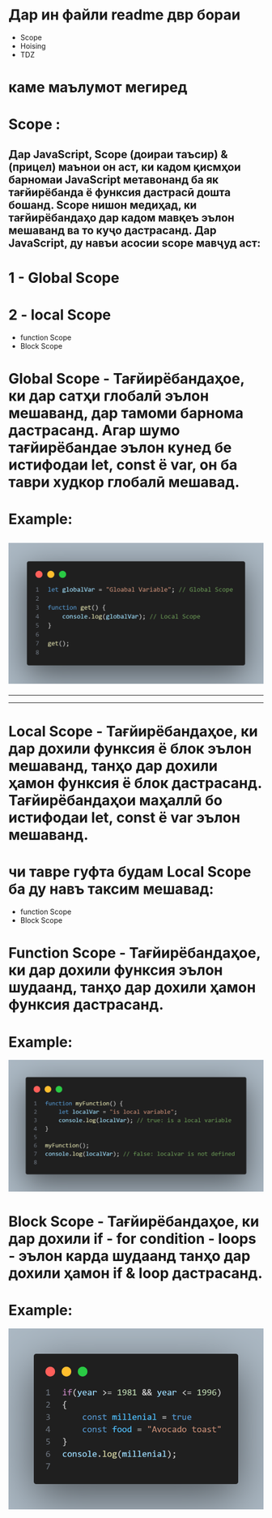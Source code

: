 # Дар ин файли readme двр бораи 
- Scope
- Hoising
- TDZ
# каме маълумот мегиред
# Scope :
## Дар JavaScript, Scope (доираи таъсир) & (прицел) маънои он аст, ки кадом қисмҳои барномаи JavaScript метавонанд ба як тағйирёбанда ё функсия дастрасӣ дошта бошанд. Scope нишон медиҳад, ки тағйирёбандаҳо дар кадом мавқеъ эълон мешаванд ва то куҷо дастрасанд. Дар JavaScript, ду навъи асосии scope мавҷуд аст:
# 1 - Global Scope 
# 2 - local Scope 
- function Scope
- Block Scope
# Global Scope  - Тағйирёбандаҳое, ки дар сатҳи глобалӣ эълон мешаванд, дар тамоми барнома дастрасанд. Агар шумо тағйирёбандае эълон кунед бе истифодаи let, const ё var, он ба таври худкор глобалӣ мешавад.
# Example: 
![](./images/image-1.png)
---
---
---
# Local Scope - Тағйирёбандаҳое, ки дар дохили функсия ё блок эълон мешаванд, танҳо дар дохили ҳамон функсия ё блок дастрасанд. Тағйирёбандаҳои маҳаллӣ бо истифодаи let, const ё var эълон мешаванд.
# чи тавре гуфта будам Local Scope ба ду навъ таксим мешавад:
- function Scope
- Block Scope
# Function Scope - Тағйирёбандаҳое, ки дар дохили функсия эълон шудаанд, танҳо дар дохили ҳамон функсия дастрасанд.
# Example:
![](./images/image-2.png)

# Block Scope - Тағйирёбандаҳое, ки дар дохили if - for condition - loops - эълон карда шудаанд танҳо дар дохили ҳамон if & loop дастрасанд.
# Example:
![](./images/image-3.png)
